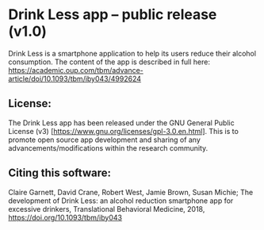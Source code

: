 Drink Less app – public release (v1.0)
======================================

Drink Less is a smartphone application to help its users reduce their alcohol 
consumption. The content of the app is described in full here: 
https://academic.oup.com/tbm/advance-article/doi/10.1093/tbm/iby043/4992624

License:
--------
The Drink Less app has been released under the GNU General Public License (v3) 
[https://www.gnu.org/licenses/gpl-3.0.en.html]. This is to promote open source 
app development and sharing of any advancements/modifications within the 
research community.

Citing this software:
---------------------
Claire Garnett, David Crane, Robert West, Jamie Brown, Susan Michie; The 
development of Drink Less: an alcohol reduction smartphone app for excessive 
drinkers, Translational Behavioral Medicine, 2018, 
https://doi.org/10.1093/tbm/iby043